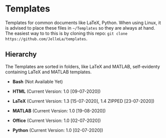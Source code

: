 # Templates
Templates for common documents like LaTeX, Python. When using Linux, it is advised to place these files in `~/Templates` so they are always at hand. The easiest way to to this is by cloning this repo: `git clone https://github.com/JelleLa/templates`.

## Hierarchy
The Templates are sorted in folders, like LaTeX and MATLAB, self-evidenty containing LaTeX and MATLAB templates.

* **Bash** (Not Available Yet)

* **HTML** (Current Version: 1.0 [09-07-2020])

* **LaTeX** (Current Version: 1.3 [15-07-2020], 1.4 ZIPPED [23-07-2020])

* **MATLAB** (Current Version: 1.0 [19-08-2020])

* **Office** (Current Version: 1.0 [02-07-2020])

* **Python** (Current Version: 1.0 [02-07-2020])

